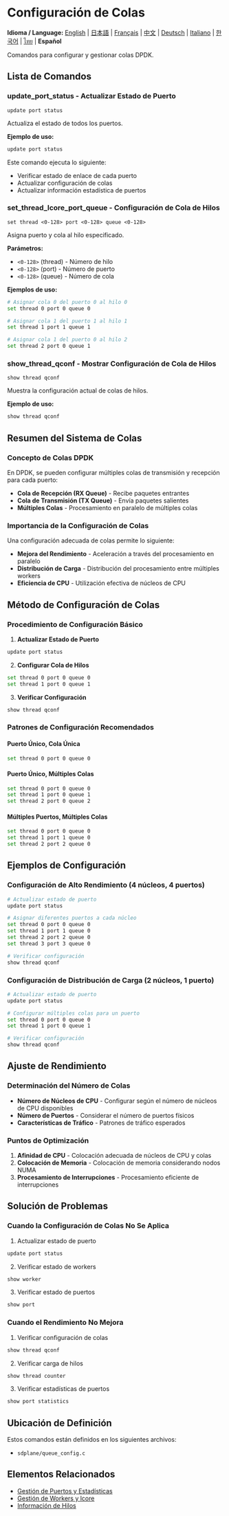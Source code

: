 # Configuración de Colas

**Idioma / Language:** [English](../en/queue-configuration.md) | [日本語](../ja/queue-configuration.md) | [Français](../fr/queue-configuration.md) | [中文](../zh/queue-configuration.md) | [Deutsch](../de/queue-configuration.md) | [Italiano](../it/queue-configuration.md) | [한국어](../ko/queue-configuration.md) | [ไทย](../th/queue-configuration.md) | **Español**

Comandos para configurar y gestionar colas DPDK.

## Lista de Comandos

### update_port_status - Actualizar Estado de Puerto
```
update port status
```

Actualiza el estado de todos los puertos.

**Ejemplo de uso:**
```bash
update port status
```

Este comando ejecuta lo siguiente:
- Verificar estado de enlace de cada puerto
- Actualizar configuración de colas
- Actualizar información estadística de puertos

### set_thread_lcore_port_queue - Configuración de Cola de Hilos
```
set thread <0-128> port <0-128> queue <0-128>
```

Asigna puerto y cola al hilo especificado.

**Parámetros:**
- `<0-128>` (thread) - Número de hilo
- `<0-128>` (port) - Número de puerto
- `<0-128>` (queue) - Número de cola

**Ejemplos de uso:**
```bash
# Asignar cola 0 del puerto 0 al hilo 0
set thread 0 port 0 queue 0

# Asignar cola 1 del puerto 1 al hilo 1
set thread 1 port 1 queue 1

# Asignar cola 1 del puerto 0 al hilo 2
set thread 2 port 0 queue 1
```

### show_thread_qconf - Mostrar Configuración de Cola de Hilos
```
show thread qconf
```

Muestra la configuración actual de colas de hilos.

**Ejemplo de uso:**
```bash
show thread qconf
```

## Resumen del Sistema de Colas

### Concepto de Colas DPDK
En DPDK, se pueden configurar múltiples colas de transmisión y recepción para cada puerto:

- **Cola de Recepción (RX Queue)** - Recibe paquetes entrantes
- **Cola de Transmisión (TX Queue)** - Envía paquetes salientes
- **Múltiples Colas** - Procesamiento en paralelo de múltiples colas

### Importancia de la Configuración de Colas
Una configuración adecuada de colas permite lo siguiente:
- **Mejora del Rendimiento** - Aceleración a través del procesamiento en paralelo
- **Distribución de Carga** - Distribución del procesamiento entre múltiples workers
- **Eficiencia de CPU** - Utilización efectiva de núcleos de CPU

## Método de Configuración de Colas

### Procedimiento de Configuración Básico
1. **Actualizar Estado de Puerto**
```bash
update port status
```

2. **Configurar Cola de Hilos**
```bash
set thread 0 port 0 queue 0
set thread 1 port 0 queue 1
```

3. **Verificar Configuración**
```bash
show thread qconf
```

### Patrones de Configuración Recomendados

#### Puerto Único, Cola Única
```bash
set thread 0 port 0 queue 0
```

#### Puerto Único, Múltiples Colas
```bash
set thread 0 port 0 queue 0
set thread 1 port 0 queue 1
set thread 2 port 0 queue 2
```

#### Múltiples Puertos, Múltiples Colas
```bash
set thread 0 port 0 queue 0
set thread 1 port 1 queue 0
set thread 2 port 2 queue 0
```

## Ejemplos de Configuración

### Configuración de Alto Rendimiento (4 núcleos, 4 puertos)
```bash
# Actualizar estado de puerto
update port status

# Asignar diferentes puertos a cada núcleo
set thread 0 port 0 queue 0
set thread 1 port 1 queue 0
set thread 2 port 2 queue 0
set thread 3 port 3 queue 0

# Verificar configuración
show thread qconf
```

### Configuración de Distribución de Carga (2 núcleos, 1 puerto)
```bash
# Actualizar estado de puerto
update port status

# Configurar múltiples colas para un puerto
set thread 0 port 0 queue 0
set thread 1 port 0 queue 1

# Verificar configuración
show thread qconf
```

## Ajuste de Rendimiento

### Determinación del Número de Colas
- **Número de Núcleos de CPU** - Configurar según el número de núcleos de CPU disponibles
- **Número de Puertos** - Considerar el número de puertos físicos
- **Características de Tráfico** - Patrones de tráfico esperados

### Puntos de Optimización
1. **Afinidad de CPU** - Colocación adecuada de núcleos de CPU y colas
2. **Colocación de Memoria** - Colocación de memoria considerando nodos NUMA
3. **Procesamiento de Interrupciones** - Procesamiento eficiente de interrupciones

## Solución de Problemas

### Cuando la Configuración de Colas No Se Aplica
1. Actualizar estado de puerto
```bash
update port status
```

2. Verificar estado de workers
```bash
show worker
```

3. Verificar estado de puertos
```bash
show port
```

### Cuando el Rendimiento No Mejora
1. Verificar configuración de colas
```bash
show thread qconf
```

2. Verificar carga de hilos
```bash
show thread counter
```

3. Verificar estadísticas de puertos
```bash
show port statistics
```

## Ubicación de Definición

Estos comandos están definidos en los siguientes archivos:
- `sdplane/queue_config.c`

## Elementos Relacionados

- [Gestión de Puertos y Estadísticas](port-management.md)
- [Gestión de Workers y lcore](worker-lcore-thread-management.md)
- [Información de Hilos](worker-lcore-thread-management.md)
